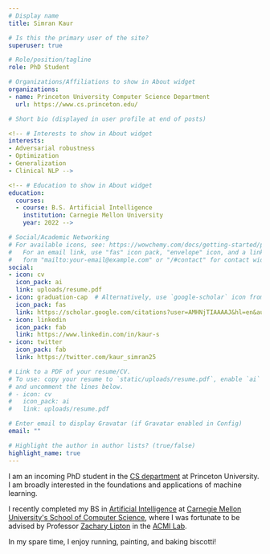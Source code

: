 ```yaml
---
# Display name
title: Simran Kaur

# Is this the primary user of the site?
superuser: true

# Role/position/tagline
role: PhD Student

# Organizations/Affiliations to show in About widget
organizations:
- name: Princeton University Computer Science Department
  url: https://www.cs.princeton.edu/

# Short bio (displayed in user profile at end of posts)

<!-- # Interests to show in About widget
interests:
- Adversarial robustness
- Optimization
- Generalization
- Clinical NLP -->

<!-- # Education to show in About widget
education:
  courses:
  - course: B.S. Artificial Intelligence
    institution: Carnegie Mellon University
    year: 2022 -->

# Social/Academic Networking
# For available icons, see: https://wowchemy.com/docs/getting-started/page-builder/#icons
#   For an email link, use "fas" icon pack, "envelope" icon, and a link in the
#   form "mailto:your-email@example.com" or "/#contact" for contact widget.
social:
- icon: cv
  icon_pack: ai
  link: uploads/resume.pdf
- icon: graduation-cap  # Alternatively, use `google-scholar` icon from `ai` icon pack
  icon_pack: fas
  link: https://scholar.google.com/citations?user=AMHNjTIAAAAJ&hl=en&authuser=2
- icon: linkedin
  icon_pack: fab
  link: https://www.linkedin.com/in/kaur-s  
- icon: twitter
  icon_pack: fab
  link: https://twitter.com/kaur_simran25

# Link to a PDF of your resume/CV.
# To use: copy your resume to `static/uploads/resume.pdf`, enable `ai` icons in `params.toml`, 
# and uncomment the lines below.
# - icon: cv
#   icon_pack: ai
#   link: uploads/resume.pdf

# Enter email to display Gravatar (if Gravatar enabled in Config)
email: ""

# Highlight the author in author lists? (true/false)
highlight_name: true
---
```


I am an incoming PhD student in the [CS department](https://www.cs.princeton.edu/) at Princeton University. I am broadly interested in the foundations and applications of machine learning.

I recently completed my BS in [Artificial Intelligence](https://www.cs.cmu.edu/bs-in-artificial-intelligence/) at [Carnegie Mellon University's School of Computer Science](https://www.cs.cmu.edu/), where I was fortunate to be advised by Professor [Zachary Lipton](https://www.zacharylipton.com/) in the [ACMI Lab](https://acmilab.org/people/simran-kaur/).

In my spare time, I enjoy running, painting, and baking biscotti!

<!-- {{< icon name="download" pack="fas" >}} {{< staticref "uploads/resume.pdf" "newtab" >}}resumé{{< /staticref >}}
 -->
